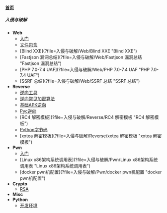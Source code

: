 
#### [首页](?file=home-首页)

<div style='display: none'>
##### 学习amWiki
- [amWiki轻文库简介](?file=001-学习amWiki/01-amWiki轻文库简介 "amWiki轻文库简介")
- [amWiki功能导图](?file=001-学习amWiki/02-amWiki功能导图 "amWiki功能导图")
- [如何开始一个新amWiki轻文库](?file=001-学习amWiki/03-如何开始一个新amWiki轻文库 "如何开始一个新amWiki轻文库")
- [如何编辑amWiki轻文库](?file=001-学习amWiki/04-如何编辑amWiki轻文库 "如何编辑amWiki轻文库")
- **学习markdown**
    - [Markdown快速开始](?file=001-学习amWiki/05-学习markdown/01-Markdown快速开始 "Markdown快速开始")
    - [amWiki与语法高亮](?file=001-学习amWiki/05-学习markdown/02-amWiki与语法高亮 "amWiki与语法高亮")
    - [amWiki与流程图](?file=001-学习amWiki/05-学习markdown/03-amWiki与流程图 "amWiki与流程图")
    - [Atom对Markdown的原生支持](?file=001-学习amWiki/05-学习markdown/05-Atom对Markdown的原生支持 "Atom对Markdown的原生支持")
- [使用测试模块测试接口](?file=001-学习amWiki/06-使用测试模块测试接口 "使用测试模块测试接口")
- [amWiki转接到任意域名进行接口测试](?file=001-学习amWiki/07-amWiki转接到任意域名进行接口测试 "amWiki转接到任意域名进行接口测试")

##### 文档示范
- [通用API接口文档示例](?file=002-文档示范/001-通用API接口文档示例 "通用API接口文档示例")
- [超长文档页内目录示例](?file=002-文档示范/002-超长文档页内目录示例 "超长文档页内目录示例")
</div>

##### 入侵与破解
- **Web**
    - [入门](?file=入侵与破解/Web/入门 "入门")
    - [文件包含](?file=入侵与破解/Web/文件包含 "文件包含")
    - [Blind XXE](?file=入侵与破解/Web/Blind XXE "Blind XXE")
    - [Fastjson 漏洞总结](?file=入侵与破解/Web/Fastjson 漏洞总结 "Fastjson 漏洞总结")
    - [PHP 7.0-7.4 UAF](?file=入侵与破解/Web/PHP 7.0-7.4 UAF "PHP 7.0-7.4 UAF")
    - [SSRF 总结](?file=入侵与破解/Web/SSRF 总结 "SSRF 总结")
- **Reverse**
    - [逆向工具](?file=入侵与破解/Reverse/逆向工具 "逆向工具")
    - [逆向常见加密算法](?file=入侵与破解/Reverse/逆向常见加密算法 "逆向常见加密算法")
    - [基础APK逆向](?file=入侵与破解/Reverse/基础APK逆向 "基础APK逆向")
    - [Pyc逆向](??file=入侵与破解/Reverse/Pyc逆向 "Pyc逆向")
    - [RC4 解密模板](?file=入侵与破解/Reverse/RC4 解密模板 "RC4 解密模板")
    - [Python字节码](?file=入侵与破解/Reverse/Python字节码 "Python字节码")
    - [xxtea 解密模板](?file=入侵与破解/Reverse/xxtea 解密模板 "xxtea 解密模板")
- **Pwn**
    - [入门](?file=入侵与破解/Pwn/入门 "入门")
    - [Linux x86架构系统调用表](?file=入侵与破解/Pwn/Linux x86架构系统调用表 "Linux x86架构系统调用表")
    - [docker pwn机配置](?file=入侵与破解/Pwn/docker pwn机配置 "docker pwn机配置")
- **Crypto**
    - [RSA](?file=入侵与破解/Crypto/RSA "RSA")
- **Misc**
- **Python**
    - [开发环境](?file=入侵与破解/Python/开发环境 "开发环境")